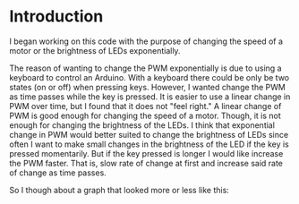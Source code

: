 # Introduction

I began working on this code with the purpose of changing the speed of a motor or the 
brightness of LEDs exponentially.

The reason of wanting to change the PWM exponentially is due to using a keyboard to 
control an Arduino. With a keyboard there could be only be two states (on or off) when
pressing keys. However, I wanted change the PWM as time passes while the key is pressed. It 
is easier to use a linear change in PWM over time, but I found that it does not "feel right." 
A linear change of PWM is good enough for changing the speed of a motor. Though, it is not 
enough for changing the brightness of the LEDs. I think that exponential change in PWM would 
better suited to change the brightness of LEDs since often I want to make small changes in 
the brightness of the LED if the key is pressed momentarily. But if the key pressed is
longer I would like increase the PWM faster. That is, slow rate of change at first and 
increase said rate of change as time passes.

So I though about a graph that looked more or less like this: